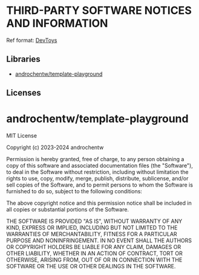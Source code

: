 ﻿# THIRD-PARTY SOFTWARE NOTICES AND INFORMATION

Ref format: [DevToys](https://github.com/DevToys-app/DevToys/blob/main/THIRD-PARTY-NOTICES.md)

## Libraries

- [androchentw/template-playground](https://github.com/androchentw/template-playground)

## Licenses

androchentw/template-playground
=========================================

MIT License

Copyright (c) 2023-2024 androchentw

Permission is hereby granted, free of charge, to any person obtaining a copy
of this software and associated documentation files (the "Software"), to deal
in the Software without restriction, including without limitation the rights
to use, copy, modify, merge, publish, distribute, sublicense, and/or sell
copies of the Software, and to permit persons to whom the Software is
furnished to do so, subject to the following conditions:

The above copyright notice and this permission notice shall be included in all
copies or substantial portions of the Software.

THE SOFTWARE IS PROVIDED "AS IS", WITHOUT WARRANTY OF ANY KIND, EXPRESS OR
IMPLIED, INCLUDING BUT NOT LIMITED TO THE WARRANTIES OF MERCHANTABILITY,
FITNESS FOR A PARTICULAR PURPOSE AND NONINFRINGEMENT. IN NO EVENT SHALL THE
AUTHORS OR COPYRIGHT HOLDERS BE LIABLE FOR ANY CLAIM, DAMAGES OR OTHER
LIABILITY, WHETHER IN AN ACTION OF CONTRACT, TORT OR OTHERWISE, ARISING FROM,
OUT OF OR IN CONNECTION WITH THE SOFTWARE OR THE USE OR OTHER DEALINGS IN THE
SOFTWARE.
